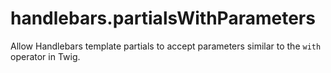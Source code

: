 handlebars.partialsWithParameters
=================================

Allow Handlebars template partials to accept parameters similar to the `with` operator in Twig.
